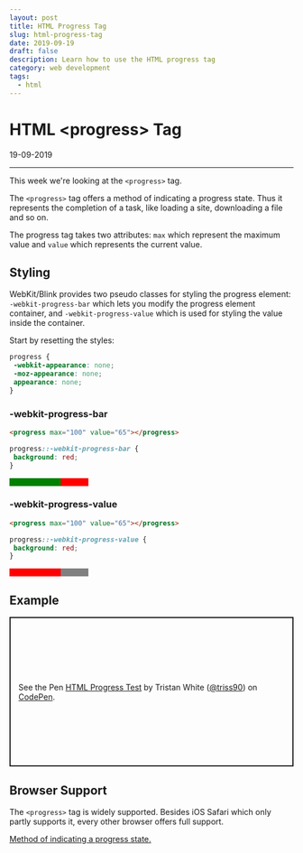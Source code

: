 ```yaml
---
layout: post
title: HTML Progress Tag
slug: html-progress-tag
date: 2019-09-19
draft: false
description: Learn how to use the HTML progress tag
category: web development
tags:
  - html
---
```


# HTML &lt;progress&gt; Tag

<p class='timestamp'><time datetime='19-09-2019'>19-09-2019</time></p>
<hr>

<style>
progress {
 -webkit-appearance: none;
 -moz-appearance: none;
 appearance: none;
}
progress.one::-webkit-progress-bar {
 background: red;
}
progress.two::-webkit-progress-value {
 background: red;
}
</style>

This week we're looking at the `<progress>` tag.

The `<progress>` tag offers a method of indicating a progress state. Thus it represents the completion
of a task, like loading a site, downloading a file and so on.

The progress tag takes two attributes: `max` which represent the maximum value
and `value` which represents the current value.

## Styling

WebKit/Blink provides two pseudo classes for styling the progress element: `-webkit-progress-bar` which lets you modify the progress element container,
and `-webkit-progress-value` which is used for styling the value inside the container.

Start by resetting the styles:

```css
progress {
 -webkit-appearance: none;
 -moz-appearance: none;
 appearance: none;
}
```

### -webkit-progress-bar

```html
<progress max="100" value="65"></progress>
```

```css
progress::-webkit-progress-bar {
 background: red;
}
```

<progress class="one" max="100" value="65"></progress>

### -webkit-progress-value

```html
<progress max="100" value="65"></progress>
```

```css
progress::-webkit-progress-value {
 background: red;
}
```

<progress class="two" max="100" value="65"></progress>

## Example

<p class="codepen" data-height="265" data-theme-id="light" data-default-tab="result" data-user="triss90" data-slug-hash="XWrXRJy" style="height: 265px; box-sizing: border-box; display: flex; align-items: center; justify-content: center; border: 2px solid; margin: 1em 0; padding: 1em;" data-pen-title="HTML Progress Test">
  <span>See the Pen <a href="https://codepen.io/triss90/pen/XWrXRJy/">
  HTML Progress Test</a> by Tristan  White (<a href="https://codepen.io/triss90">@triss90</a>)
  on <a href="https://codepen.io">CodePen</a>.</span>
</p>
<script async src="https://static.codepen.io/assets/embed/ei.js"></script>

## Browser Support

The `<progress>` tag is widely supported. Besides iOS Safari which only partly supports it,
every other browser offers full support.

<p class="ciu_embed" data-feature="progress" data-periods="future_1,current,past_1,past_2" data-accessible-colours="false">
  <a href="https://caniuse.com/#feat=progress">Method of indicating a progress state.</a>
</p>
<script src="https://cdn.jsdelivr.net/gh/ireade/caniuse-embed/caniuse-embed.min.js"></script>

